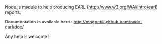Node.js module to help producing EARL (http://www.w3.org/WAI/intro/earl) reports.

Documentation is available here : http://magnetik.github.com/node-earl/doc/

Any help is welcome !